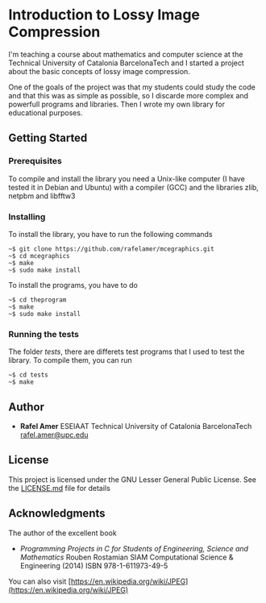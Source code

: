 # Introduction to Lossy Image Compression

I'm teaching a course about mathematics and computer science at the Technical University of Catalonia BarcelonaTech and I started a project about the basic concepts of lossy image compression.

One of the goals of the project was that my students could study the code and that this was as simple as possible, so I discarde more complex and powerfull programs and libraries. Then I wrote my own library for educational purposes.

## Getting Started

### Prerequisites

To compile and install the library you need a Unix-like computer (I have tested it in Debian and Ubuntu) with a compiler (GCC) and the libraries zlib, netpbm and libfftw3

### Installing

To install the library, you have to run the following commands
```
~$ git clone https://github.com/rafelamer/mcegraphics.git
~$ cd mcegraphics
~$ make
~$ sudo make install
```
To install the programs, you have to do
```
~$ cd theprogram
~$ make
~$ sudo make install
```

### Running the tests

The folder *tests*, there are differets test programs that I used to test the library. To compile them, you can run
```
~$ cd tests
~$ make
```

## Author

* **Rafel Amer**
ESEIAAT
Technical University of Catalonia BarcelonaTech
rafel.amer@upc.edu


## License

This project is licensed under the GNU Lesser General Public License.  See the [LICENSE.md](LICENSE.md) file for details

## Acknowledgments

The author of the excellent book

- *Programming Projects in C for Students of
Engineering, Science and Mathematics*
Rouben Rostamian
SIAM
Computational Science & Engineering (2014)
ISBN 978-1-611973-49-5

You can also visit [https://en.wikipedia.org/wiki/JPEG](https://en.wikipedia.org/wiki/JPEG) 